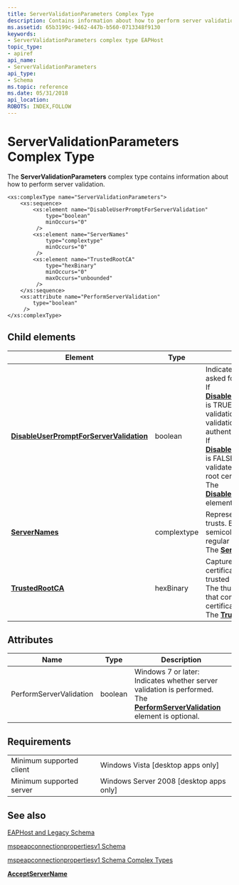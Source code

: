 ```yaml
---
title: ServerValidationParameters Complex Type
description: Contains information about how to perform server validation.
ms.assetid: 65b3199c-9462-447b-b560-0713348f9130
keywords:
- ServerValidationParameters complex type EAPHost
topic_type:
- apiref
api_name:
- ServerValidationParameters
api_type:
- Schema
ms.topic: reference
ms.date: 05/31/2018
api_location: 
ROBOTS: INDEX,FOLLOW
---
```


# ServerValidationParameters Complex Type

The **ServerValidationParameters** complex type contains information about how to perform server validation.

``` syntax
<xs:complexType name="ServerValidationParameters">
    <xs:sequence>
        <xs:element name="DisableUserPromptForServerValidation"
            type="boolean"
            minOccurs="0"
         />
        <xs:element name="ServerNames"
            type="complextype"
            minOccurs="0"
         />
        <xs:element name="TrustedRootCA"
            type="hexBinary"
            minOccurs="0"
            maxOccurs="unbounded"
         />
    </xs:sequence>
    <xs:attribute name="PerformServerValidation"
        type="boolean"
     />
</xs:complexType>
```

## Child elements



| Element                                                                                                                                                    | Type        | Description                                                                                                                                                                                                                                                                                                                                                                                                                                                                                                                                                                                                                                                                                                                                                                                                                                                                   |
|------------------------------------------------------------------------------------------------------------------------------------------------------------|-------------|-------------------------------------------------------------------------------------------------------------------------------------------------------------------------------------------------------------------------------------------------------------------------------------------------------------------------------------------------------------------------------------------------------------------------------------------------------------------------------------------------------------------------------------------------------------------------------------------------------------------------------------------------------------------------------------------------------------------------------------------------------------------------------------------------------------------------------------------------------------------------------|
| [**DisableUserPromptForServerValidation**](mspeapconnectionpropertiesv1schema-disableuserpromptforservervalidation-servervalidationparameters-element.md) | boolean     | Indicates whether the user should be asked for server validation. <br/> If [**DisableUserPromptForServerValidation**](mspeapconnectionpropertiesv1schema-disableuserpromptforservervalidation-servervalidationparameters-element.md) is TRUE, then PEAP performs the server validation without user input; if the validation fails, PEAP fails the authentication.<br/> If [**DisableUserPromptForServerValidation**](mspeapconnectionpropertiesv1schema-disableuserpromptforservervalidation-servervalidationparameters-element.md) is FALSE, the user is prompted for a validated server certificate or name, or root certification authority (CA).<br/> The [**DisableUserPromptForServerValidation**](mspeapconnectionpropertiesv1schema-disableuserpromptforservervalidation-servervalidationparameters-element.md) element is optional.<br/> |
| [**ServerNames**](mspeapconnectionpropertiesv1schema-servernames-servervalidationparameters-element.md)                                                   | complextype | Represents a list of servers the client trusts. Each server name is delimited by semicolons, and can be represented by regular expressions. <br/> The [**ServerNames**](mspeapconnectionpropertiesv1schema-servernames-servervalidationparameters-element.md) element is optional.<br/>                                                                                                                                                                                                                                                                                                                                                                                                                                                                                                                                                                          |
| [**TrustedRootCA**](mspeapconnectionpropertiesv1schema-trustedrootca-servervalidationparameters-element.md)                                               | hexBinary   | Captures the thumb print of root certificate authorities (CAs) that are trusted by the client. <br/> The thumb print is a hexadecimal string that contains the SHA-1 hash of the certificate<br/> The [**TrustedRootCA**](mspeapconnectionpropertiesv1schema-trustedrootca-servervalidationparameters-element.md) element is optional.<br/>                                                                                                                                                                                                                                                                                                                                                                                                                                                                                                                |



## Attributes



| Name                    | Type    | Description                                                                                                                                                                                                                  |
|-------------------------|---------|------------------------------------------------------------------------------------------------------------------------------------------------------------------------------------------------------------------------------|
| PerformServerValidation | boolean | Windows 7 or later: Indicates whether server validation is performed. The [**PerformServerValidation**](mspeapconnectionpropertiesv2-performservervalidation-peapextensionstype-element.md) element is optional.<br/> |



## Requirements



|                                     |                                                      |
|-------------------------------------|------------------------------------------------------|
| Minimum supported client<br/> | Windows Vista \[desktop apps only\]<br/>       |
| Minimum supported server<br/> | Windows Server 2008 \[desktop apps only\]<br/> |



## See also

<dl> <dt>

[EAPHost and Legacy Schema](eaphost-schemas.md)
</dt> <dt>

[mspeapconnectionpropertiesv1 Schema](mspeapconnectionpropertiesv1schema-schema.md)
</dt> <dt>

[mspeapconnectionpropertiesv1 Schema Complex Types](mspeapconnectionpropertiesv1schema-complex-types.md)
</dt> <dt>

[**AcceptServerName**](mspeapconnectionpropertiesv1schema-acceptservername-peapextensionstype-element.md)
</dt> </dl>

 

 





